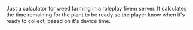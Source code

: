Just a calculator for weed farming in a roleplay fivem server.
It calculates the time remaining for the plant to be ready so the player know when it's ready to collect, based on it's device time.

